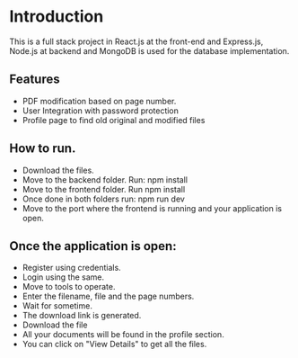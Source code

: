 # Introduction
This is a full stack project in React.js at the front-end and Express.js, Node.js at backend and MongoDB is used for the database implementation.

## Features
- PDF modification based on page number.
- User Integration with password protection
- Profile page to find old original and modified files

## How to run.
- Download the files.
- Move to the backend folder. Run: npm install
- Move to the frontend folder. Run npm install
- Once done in both folders run: npm run dev
- Move to the port where the frontend is running and your application is open.

## Once the application is open:
- Register using credentials.
- Login using the same.
- Move to tools to operate.
- Enter the filename, file and the page numbers.
- Wait for sometime.
- The download link is generated.
- Download the file
- All your documents will be found in the profile section.
- You can click on "View Details" to get all the files.
